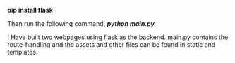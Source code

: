**pip install flask**

Then run the following command,
***python main.py***

I Have built two webpages using flask as the backend. main.py contains the route-handling and the assets 
and other files can be found in static and templates.

